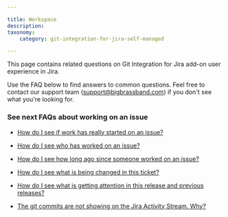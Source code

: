 ```yaml
---

title: Workspace
description:
taxonomy:
    category: git-integration-for-jira-self-managed

---
```

This page contains related questions on Git Integration for Jira add-on user experience in Jira.

Use the FAQ below to find answers to common questions. Feel free to contact our support team ([support@bigbrassband.com](mailto:support@bigbrassband.com?subject=Commits%20display%20issues%20-)) if you don't see what you're looking for.

### See next FAQs about working on an issue

*   [How do I see if work has really started on an issue?](/wiki/spaces/GIJDC/pages/2053079047)

*   [How do I see who has worked on an issue?](/wiki/spaces/GIJDC/pages/2053013535)

*   [How do I see how long ago since someone worked on an issue?](/wiki/spaces/GIJDC/pages/2052915274)

*   [How do I see what is being changed in this ticket?](/wiki/spaces/GIJDC/pages/2052816914)

*   [How do I see what is getting attention in this release and previous releases?](/wiki/spaces/GIJDC/pages/2052784140)

*   [The git commits are not showing on the Jira Activity Stream. Why?](/wiki/spaces/GIJDC/pages/2052915284)

